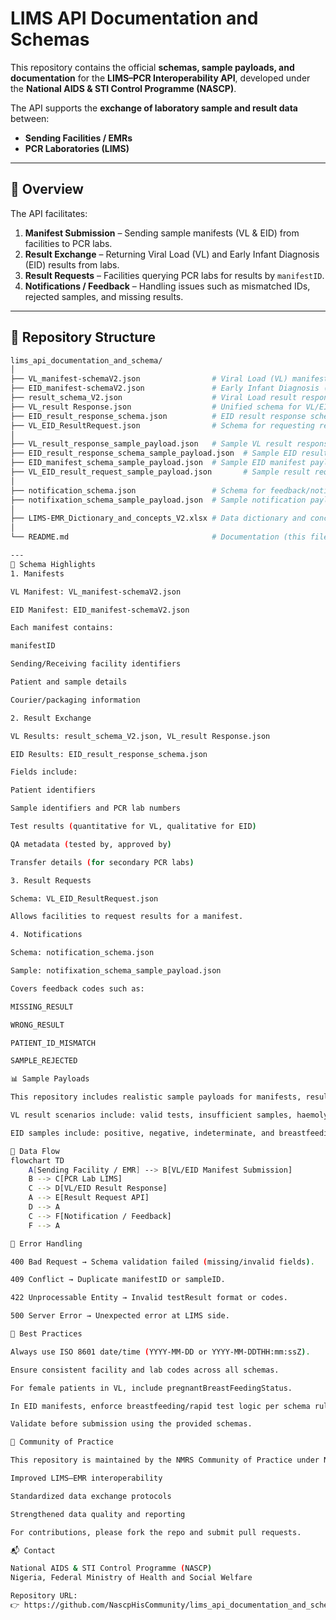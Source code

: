 # LIMS API Documentation and Schemas

This repository contains the official **schemas, sample payloads, and documentation** for the **LIMS–PCR Interoperability API**, developed under the **National AIDS & STI Control Programme (NASCP)**.  

The API supports the **exchange of laboratory sample and result data** between:
- **Sending Facilities / EMRs**  
- **PCR Laboratories (LIMS)**  

---

## 📘 Overview

The API facilitates:
1. **Manifest Submission** – Sending sample manifests (VL & EID) from facilities to PCR labs.  
2. **Result Exchange** – Returning Viral Load (VL) and Early Infant Diagnosis (EID) results from labs.  
3. **Result Requests** – Facilities querying PCR labs for results by `manifestID`.  
4. **Notifications / Feedback** – Handling issues such as mismatched IDs, rejected samples, and missing results.  

---

## 📂 Repository Structure

```bash
lims_api_documentation_and_schema/
│
├── VL_manifest-schemaV2.json                # Viral Load (VL) manifest schema
├── EID_manifest-schemaV2.json               # Early Infant Diagnosis (EID) manifest schema
├── result_schema_V2.json                    # Viral Load result response schema
├── VL_result Response.json                  # Unified schema for VL/EID result responses
├── EID_result_response_schema.json          # EID result response schema
├── VL_EID_ResultRequest.json                # Schema for requesting results (VL/EID)
│
├── VL_result_response_sample_payload.json   # Sample VL result response (10 scenarios)
├── EID_result_response_schema_sample_payload.json  # Sample EID result response
├── EID_manifest_schema_sample_payload.json  # Sample EID manifest payload
├── VL_EID_result_request_sample_payload.json       # Sample result request payload
│
├── notification_schema.json                 # Schema for feedback/notification issues
├── notifixation_schema_sample_payload.json  # Sample notification payload
│
├── LIMS-EMR_Dictionary_and_concepts_V2.xlsx # Data dictionary and concept mappings
│
└── README.md                                # Documentation (this file)

---
📑 Schema Highlights
1. Manifests

VL Manifest: VL_manifest-schemaV2.json

EID Manifest: EID_manifest-schemaV2.json

Each manifest contains:

manifestID

Sending/Receiving facility identifiers

Patient and sample details

Courier/packaging information

2. Result Exchange

VL Results: result_schema_V2.json, VL_result Response.json

EID Results: EID_result_response_schema.json

Fields include:

Patient identifiers

Sample identifiers and PCR lab numbers

Test results (quantitative for VL, qualitative for EID)

QA metadata (tested by, approved by)

Transfer details (for secondary PCR labs)

3. Result Requests

Schema: VL_EID_ResultRequest.json

Allows facilities to request results for a manifest.

4. Notifications

Schema: notification_schema.json

Sample: notifixation_schema_sample_payload.json

Covers feedback codes such as:

MISSING_RESULT

WRONG_RESULT

PATIENT_ID_MISMATCH

SAMPLE_REJECTED

📊 Sample Payloads

This repository includes realistic sample payloads for manifests, results, result requests, and notifications, to guide implementers.

VL result scenarios include: valid tests, insufficient samples, haemolysis, leakage, and transfers.

EID samples include: positive, negative, indeterminate, and breastfeeding condition logic.

🔄 Data Flow
flowchart TD
    A[Sending Facility / EMR] --> B[VL/EID Manifest Submission]
    B --> C[PCR Lab LIMS]
    C --> D[VL/EID Result Response]
    A --> E[Result Request API]
    D --> A
    C --> F[Notification / Feedback]
    F --> A

🚦 Error Handling

400 Bad Request → Schema validation failed (missing/invalid fields).

409 Conflict → Duplicate manifestID or sampleID.

422 Unprocessable Entity → Invalid testResult format or codes.

500 Server Error → Unexpected error at LIMS side.

📌 Best Practices

Always use ISO 8601 date/time (YYYY-MM-DD or YYYY-MM-DDTHH:mm:ssZ).

Ensure consistent facility and lab codes across all schemas.

For female patients in VL, include pregnantBreastFeedingStatus.

In EID manifests, enforce breastfeeding/rapid test logic per schema rules.

Validate before submission using the provided schemas.

🤝 Community of Practice

This repository is maintained by the NMRS Community of Practice under NASCP to support:

Improved LIMS–EMR interoperability

Standardized data exchange protocols

Strengthened data quality and reporting

For contributions, please fork the repo and submit pull requests.

📬 Contact

National AIDS & STI Control Programme (NASCP)
Nigeria, Federal Ministry of Health and Social Welfare

Repository URL:
👉 https://github.com/NascpHisCommunity/lims_api_documentation_and_schema

